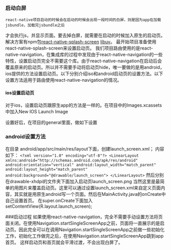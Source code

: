 ### 启动白屏
    react-native项目启动的时候会在启动的时候会出现一段时间的白屏，则是因为app在加载jsbundle，加载完jsbundle之后
才会执行js，并显示页面。要去掉白屏，就需要在启动的时候加入原生的启动页。解决方案有npm包[react-native-splash-screen](https://github.com/crazycodeboy/react-native-splash-screen)
[libuv](https://github.com/libuv/libuv)。
    最开始项目准备使用react-native-splash-screen来设置启动页。
我们项目路由使用的是react-native-navigation，在集成库的过程中发现由于react-native-navigation的一些特性，设置启动页完全不需要这个库。由于react-native-navigation在启动后会覆盖原来的启动页。所以并不需要手动将启动页hide，唯一要做的是用android，ios提供的方法设置启动页。以下分别介绍iso和android启动页的设置方法。以下设置方法适用于路由使用react-native-navigation的情况。

#### ios设置启动页
对于ios，设置启动页跟原生app的方法是一样的。在项目中的Images.xcassets中加入New IOS Launch Image

设置好后，在项目的general里面，做如下设置

### android设置方法
在目录 android/app/src/main/res/layout下面，创建launch_screen.xml；
内容如下：
`<?xml version="1.0" encoding="utf-8"?>
<LinearLayout xmlns:android="http://schemas.android.com/apk/res/android"
    android:orientation="vertical" android:layout_width="match_parent"
    android:layout_height="match_parent"
    android:background="@drawable/launch_screen">
</LinearLayout>`
然后分别在drawable-xhdpi的文件夹下面加入启动页launch_screen.png
当然这里是最简单的用图片来覆盖启动页。这里可以通过设置launch_screen.xml来自定义页面内容，其实就是用原生android写一个页面。然后在MainActivity.java的onCreate中自己设置首页。
在super.onCreate下面加入setContentView(R.layout.launch_screen);

###启动过程
如果使用react-native-navigation，完全不需要手动设置方法将页面关闭。在使用Navigation.startSingleScreenApp之前，页面将一直展示的是启动页。因此完全可以在调用Navigation.startSingleScreenApp之前做一些初始化工作，初始化工作做完之后，在使用Navigation.startSingleScreenApp跳到app首页。
这样启动页和首页就会平滑过渡，不会出现白屏了。
